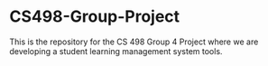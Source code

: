 # CS498-Group-Project
This is the repository for the CS 498 Group 4 Project where we are developing a student learning management system tools.
